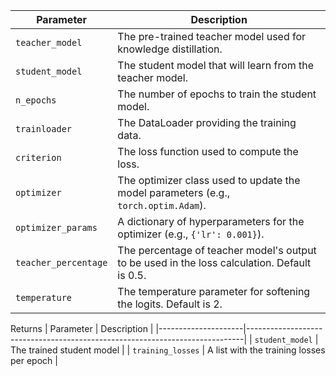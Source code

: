 | Parameter           | Description                                                                 |
|---------------------|-----------------------------------------------------------------------------|
| `teacher_model`     | The pre-trained teacher model used for knowledge distillation.              |
| `student_model`     | The student model that will learn from the teacher model.                   |
| `n_epochs`          | The number of epochs to train the student model.                            |
| `trainloader`       | The DataLoader providing the training data.                                 |
| `criterion`         | The loss function used to compute the loss.                                 |
| `optimizer`         | The optimizer class used to update the model parameters (e.g., `torch.optim.Adam`). |
| `optimizer_params`  | A dictionary of hyperparameters for the optimizer (e.g., `{'lr': 0.001}`).  |
| `teacher_percentage`| The percentage of teacher model's output to be used in the loss calculation. Default is 0.5. |
| `temperature`       | The temperature parameter for softening the logits. Default is 2.           |


Returns 
| Parameter           | Description                                                                 |
|---------------------|-----------------------------------------------------------------------------|
| `student_model`     | The trained student model                |
| `training_losses`     | A list with the training losses per epoch          |


